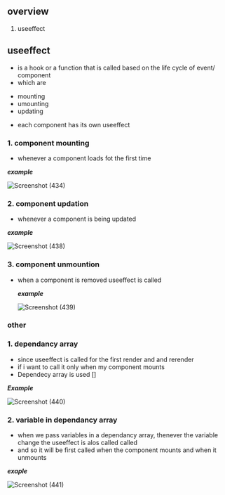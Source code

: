 ## overview
1. useeffect

## useeffect

- is a hook or a function that is called based on the life cycle of event/ component
- which are 
* mounting 
* umounting 
* updating

- each component has its own useeffect

### 1. component mounting

- whenever a component loads fot the first time

***example***

![Screenshot (434)](https://github.com/ssammueel/ReactClass/assets/124765323/ab00f557-fcd0-4906-8169-3446c904f6c6)

### 2. component updation

- whenever a component is being updated

***example***

![Screenshot (438)](https://github.com/ssammueel/ReactClass/assets/124765323/0cd0ec87-a317-4074-9e65-ba7f2f661de0)

### 3. component unmountion

- when a component is removed useeffect is called

  ***example***

  ![Screenshot (439)](https://github.com/ssammueel/ReactClass/assets/124765323/77d0fad5-9c1d-4d4d-a44d-28161488407f)


### other

### 1. dependancy array

- since useeffect is called for the first render and and rerender
- if i want to call it only when my component mounts
- Dependecy array is used []

***Example***

![Screenshot (440)](https://github.com/ssammueel/ReactClass/assets/124765323/6ae82685-5024-4c9b-89e3-6f8052ab5656)


### 2. variable in dependancy array

- when we pass variables in a dependancy array, thenever the variable change the useeffect is alos called called
- and so it will be first called when the component mounts and when it unmounts

***exaple***

![Screenshot (441)](https://github.com/ssammueel/ReactClass/assets/124765323/bf632e8e-2348-46ea-89e8-3de370e1bd51)

